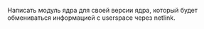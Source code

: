 Написать модуль ядра для своей версии ядра, который будет обмениваться информацией с userspace через netlink.